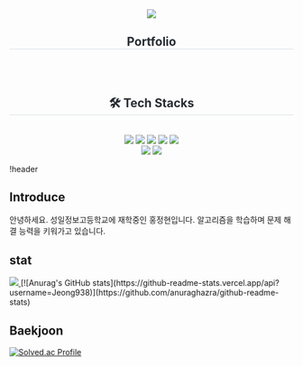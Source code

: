 <div align= "center">
    <img src="https://capsule-render.vercel.app/api?type=waving&color=96c11f&height=120&text=안녕하세요&animation=&fontColor=000000&fontSize=50" />
    </div>
     <div align= "center">
    <h2 style="border-bottom: 1px solid #d8dee4; color: #282d33;">Portfolio</h2> <br> 
    <div align= "center">
          </div>  <br> 
    <div align= "center">  </div> 
    <div align= "center">
    <h2 style="border-bottom: 1px solid #d8dee4; color: #282d33;"> 🛠️ Tech Stacks </h2> <br> 
    <div style="margin: 0 auto; text-align: center;" align= "center"> <img src="https://img.shields.io/badge/HTML5-E34F26?style=flat&logo=HTML5&logoColor=white">
          <img src="https://img.shields.io/badge/CSS3-1572B6?style=flat&logo=CSS3&logoColor=white">
          <img src="https://img.shields.io/badge/Python-3776AB?style=flat&logo=Python&logoColor=white">
          <img src="https://img.shields.io/badge/Notion-000000?style=flat&logo=Notion&logoColor=white">
          <img src="https://img.shields.io/badge/Oracle-F80000?style=flat&logo=Oracle&logoColor=white">
          <br/><img src="https://img.shields.io/badge/Java-007396?style=flat&logo=Java&logoColor=white">
          <img src="https://img.shields.io/badge/Javascript-F7DF1E?style=flat&logo=Javascript&logoColor=white">
          </div>
    </div>
    </div>
    

!header

<h2>Introduce</h2>
안녕하세요. 성일정보고등학교에 재학중인 홍정현입니다.
알고리즘을 학습하며 문제 해결 능력을 키워가고 있습니다.

 
<h2>stat</h2>
 <a href=https://expensive-triangle-fbb.notion.site/portfolio-273937e9b11580ca88c1e6fe9faab9da> <img src="https://img.shields.io/badge/Notion-000000?style=flat&logo=Notion&logoColor=white&link=https://expensive-triangle-fbb.notion.site/portfolio-273937e9b11580ca88c1e6fe9faab9da"> </a>
[![Anurag's GitHub stats](https://github-readme-stats.vercel.app/api?username=Jeong938)](https://github.com/anuraghazra/github-readme-stats)

<h2>Baekjoon</h2>

[![Solved.ac Profile](http://mazassumnida.wtf/api/generate_badge?boj=hyun7914)](https://solved.ac/hyun7914)

<!---
hyunH08/hyunH08 is a ✨ special ✨ repository because its `README.md` (this file) appears on your GitHub profile.
You can click the Preview link to take a look at your changes.
--->
